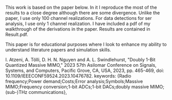 This work is based on the paper below. In it I reproduce the most of the results to a close degree although there are some divergence. 
Unlike the paper, I use only 100 channel realizations. For data detections for ser analysis, I use only 1 channel realization.
I have included a pdf of my walkthrough of the derivations in the paper. Results are contained in Result.pdf.

This paper is for educational purposes where I look to enhance my ability to understand literature papers and simulation skills.





I. Atzeni, A. Tölli, D. H. N. Nguyen and A. L. Swindlehurst, "Doubly 1-Bit Quantized Massive MIMO," 2023 57th Asilomar Conference on Signals, Systems, and Computers, Pacific Grove, CA, USA, 2023, pp. 465-469, doi: 10.1109/IEEECONF59524.2023.10476782. keywords: {Radio frequency;Power demand;Costs;Error analysis;Symbols;Massive MIMO;Frequency conversion;1-bit ADCs;1-bit DACs;doubly massive MIMO;(sub-)THz communications},

